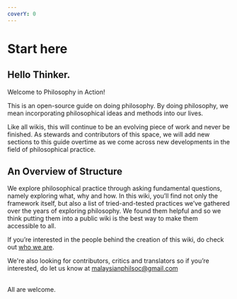 ```yaml
---
coverY: 0
---
```


# Start here

## Hello Thinker.

Welcome to Philosophy in Action!

This is an open-source guide on doing philosophy. By doing philosophy, we mean incorporating philosophical ideas and methods into our lives.

Like all wikis, this will continue to be an evolving piece of work and never be finished. As stewards and contributors of this space, we will add new sections to this guide overtime as we come across new developments in the field of philosophical practice.

## An Overview of Structure

We explore philosophical practice through asking fundamental questions, namely exploring what, why and how. In this wiki, you’ll find not only the framework itself, but also a list of tried-and-tested practices we’ve gathered over the years of exploring philosophy. We found them helpful and so we think putting them into a public wiki is the best way to make them accessible to all.

If you’re interested in the people behind the creation of this wiki, do check out [who we are](who/our-contributors/).

We're also looking for contributors, critics and translators so if you’re interested, do let us know at malaysianphilsoc@gmail.com

\
All are welcome.
